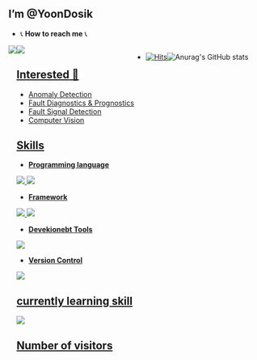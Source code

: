 ## **I’m @YoonDosik**
- 📞 **How to reach me** 📞
<div style="display:flex; flex-direction:row;">
    <a href="mailto:202221075@inu.ac.kr">
        <img src="https://img.shields.io/badge/Gmail-EA4335?style=for-the-badge&logo=Gmail&logoColor=white">
    </a>
    <a href="https://www.linkedin.com/in/dosik-yoon-91a972213/"><img src="https://img.shields.io/badge/Linkedin-0098FF?style=for-the-badge&logo=Linkdein&logoColor=white">

## **Interested** 👀 

- Anomaly Detection
- Fault Diagnostics & Prognostics
- Fault Signal Detection
- Computer Vision
  
## **Skills**
- **Programming language**

<img src="https://img.shields.io/badge/Python-3776AB?style=for-the-badge&logo=Python&logoColor=white"> <img src="https://img.shields.io/badge/R-276DC3?style=for-the-badge&logo=R&logoColor=white">

- **Framework**

<img src="https://img.shields.io/badge/PyTorch-EE4C2C?style=for-the-badge&logo=PyTorch&logoColor=white"> <img src="https://img.shields.io/badge/Tensorflow-FF6F00?style=for-the-badge&logo=Tensorflow&logoColor=white">

- **Devekionebt Tools**

<img src="https://img.shields.io/badge/Anaconda-44A833?style=for-the-badge&logo=Anaconda&logoColor=white">

- **Version Control**

<img src="https://img.shields.io/badge/Github-181717?style=for-the-badge&logo=Github&logoColor=white">

## **currently learning skill**

<img src="https://img.shields.io/badge/MySQL-4479A1?style=for-the-badge&logo=MySQL&logoColor=white">

## **Number of visitors**
- [![Hits](https://hits.seeyoufarm.com/api/count/incr/badge.svg?url=https%3A%2F%2Fgithub.com%2FYoonDosik&count_bg=%2379C83D&title_bg=%23555555&icon=&icon_color=%23E7E7E7&title=hits&edge_flat=false)](https://hits.seeyoufarm.com)

![Anurag's GitHub stats](https://github-readme-stats.vercel.app/api?username=YoonDosik&show_icons=true&theme=transparent)

<!---
YoonDosik/YoonDosik is a ✨ special ✨ repository because its `README.md` (this file) appears on your GitHub profile.
You can click the Preview link to take a look at your changes.
--->
